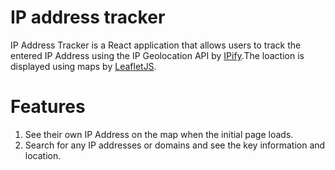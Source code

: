 # IP address tracker


IP Address Tracker is a React application that allows users to track the entered IP Address using the IP Geolocation API by [IPify](https://geo.ipify.org/).The loaction is displayed using maps by [LeafletJS](https://react-leaflet.js.org/).

# Features
1. See their own IP Address on the map when the initial page loads. </br>
2. Search for any IP addresses or domains and see the key information and location.





